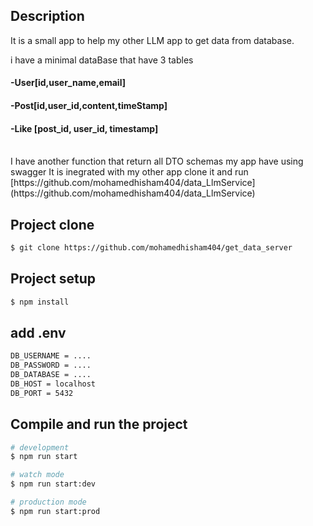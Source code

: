 ## Description

It is a small app to help my other LLM app to get data from database.

i have a minimal dataBase that have 3 tables <br>
#### -User[id,user_name,email]<br>
#### -Post[id,user_id,content,timeStamp]<br>
#### -Like [post_id, user_id, timestamp]<br>
<br>
I have another function that return all DTO schemas my app have using swagger
It is inegrated with my other app clone it and run  
[https://github.com/mohamedhisham404/data_LlmService] (https://github.com/mohamedhisham404/data_LlmService)

## Project clone
```bash
$ git clone https://github.com/mohamedhisham404/get_data_server
```
## Project setup

```bash
$ npm install
```
## add .env

```bash
DB_USERNAME = ....
DB_PASSWORD = ....
DB_DATABASE = ....
DB_HOST = localhost
DB_PORT = 5432
```

## Compile and run the project

```bash
# development
$ npm run start

# watch mode
$ npm run start:dev

# production mode
$ npm run start:prod
```

